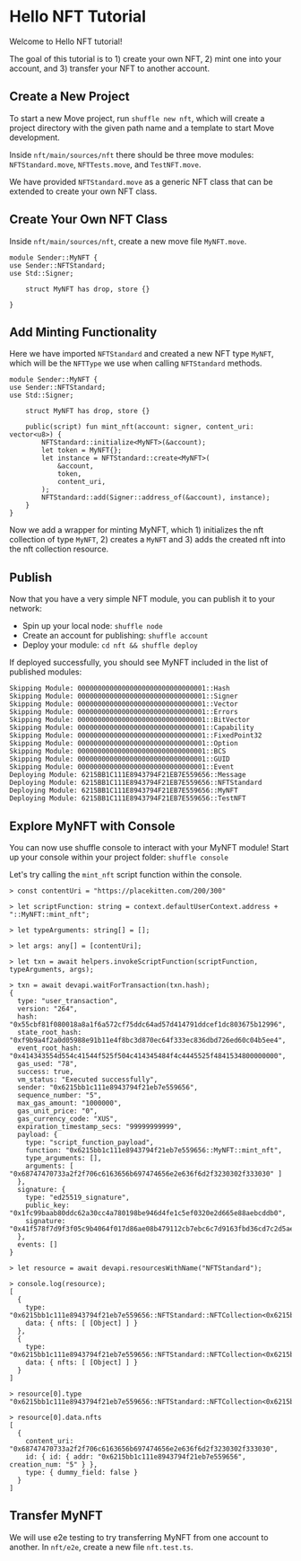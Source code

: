 # Hello NFT Tutorial

Welcome to Hello NFT tutorial!

The goal of this tutorial is to 1) create your own NFT, 2) mint one into your
account, and 3) transfer your NFT to another account.

## Create a New Project

To start a new Move project, run `shuffle new nft`, which will create a project
directory with the given path name and a template to start Move development.

Inside `nft/main/sources/nft` there should be three move modules:
`NFTStandard.move`, `NFTTests.move`, and `TestNFT.move`.

We have provided `NFTStandard.move` as a generic NFT class that can be extended
to create your own NFT class.

## Create Your Own NFT Class

Inside `nft/main/sources/nft`, create a new move file `MyNFT.move`.

```
module Sender::MyNFT {
use Sender::NFTStandard;
use Std::Signer;

    struct MyNFT has drop, store {}

}
```

## Add Minting Functionality

Here we have imported `NFTStandard` and created a new NFT type `MyNFT`, which
will be the `NFTType` we use when calling `NFTStandard` methods.

```
module Sender::MyNFT {
use Sender::NFTStandard;
use Std::Signer;

    struct MyNFT has drop, store {}

    public(script) fun mint_nft(account: signer, content_uri: vector<u8>) {
        NFTStandard::initialize<MyNFT>(&account);
        let token = MyNFT{};
        let instance = NFTStandard::create<MyNFT>(
            &account,
            token,
            content_uri,
        );
        NFTStandard::add(Signer::address_of(&account), instance);
    }
}
```

Now we add a wrapper for minting MyNFT, which 1) initializes the nft collection
of type `MyNFT`, 2) creates a `MyNFT` and 3) adds the created nft into the nft
collection resource.

## Publish

Now that you have a very simple NFT module, you can publish it to your network:

- Spin up your local node: `shuffle node`
- Create an account for publishing: `shuffle account`
- Deploy your module: `cd nft && shuffle deploy`

If deployed successfully, you should see MyNFT included in the list of published
modules:

```
Skipping Module: 00000000000000000000000000000001::Hash
Skipping Module: 00000000000000000000000000000001::Signer
Skipping Module: 00000000000000000000000000000001::Vector
Skipping Module: 00000000000000000000000000000001::Errors
Skipping Module: 00000000000000000000000000000001::BitVector
Skipping Module: 00000000000000000000000000000001::Capability
Skipping Module: 00000000000000000000000000000001::FixedPoint32
Skipping Module: 00000000000000000000000000000001::Option
Skipping Module: 00000000000000000000000000000001::BCS
Skipping Module: 00000000000000000000000000000001::GUID
Skipping Module: 00000000000000000000000000000001::Event
Deploying Module: 6215BB1C111E8943794F21EB7E559656::Message
Deploying Module: 6215BB1C111E8943794F21EB7E559656::NFTStandard
Deploying Module: 6215BB1C111E8943794F21EB7E559656::MyNFT
Deploying Module: 6215BB1C111E8943794F21EB7E559656::TestNFT
```

## Explore MyNFT with Console

You can now use shuffle console to interact with your MyNFT module! Start up
your console within your project folder: `shuffle console`

Let's try calling the `mint_nft` script function within the console.

```
> const contentUri = "https://placekitten.com/200/300"

> let scriptFunction: string = context.defaultUserContext.address + "::MyNFT::mint_nft";

> let typeArguments: string[] = [];

> let args: any[] = [contentUri];

> let txn = await helpers.invokeScriptFunction(scriptFunction, typeArguments, args);

> txn = await devapi.waitForTransaction(txn.hash);
{
  type: "user_transaction",
  version: "264",
  hash: "0x55cbf81f080018a8a1f6a572cf75ddc64ad57d414791ddcef1dc803675b12996",
  state_root_hash: "0xf9b9a4f2a0d05988e91b11e4f8bc3d870ec64f333ec836dbd726ed60c04b5ee4",
  event_root_hash: "0x414343554d554c41544f525f504c414345484f4c4445525f4841534800000000",
  gas_used: "78",
  success: true,
  vm_status: "Executed successfully",
  sender: "0x6215bb1c111e8943794f21eb7e559656",
  sequence_number: "5",
  max_gas_amount: "1000000",
  gas_unit_price: "0",
  gas_currency_code: "XUS",
  expiration_timestamp_secs: "99999999999",
  payload: {
    type: "script_function_payload",
    function: "0x6215bb1c111e8943794f21eb7e559656::MyNFT::mint_nft",
    type_arguments: [],
    arguments: [ "0x68747470733a2f2f706c6163656b697474656e2e636f6d2f3230302f333030" ]
  },
  signature: {
    type: "ed25519_signature",
    public_key: "0x1fc99baab80ddc62a30cc4a780198be946d4fe1c5ef0320e2d665e88aebcddb0",
    signature: "0x41f578f7d9f3f05c9b4064f017d86ae08b479112cb7ebc6c7d9163fbd36cd7c2d5ae711a0f0d74b24069c70e80fc15c017..."
  },
  events: []
}

> let resource = await devapi.resourcesWithName("NFTStandard");

> console.log(resource);
[
  {
    type: "0x6215bb1c111e8943794f21eb7e559656::NFTStandard::NFTCollection<0x6215bb1c111e8943794f21eb7e559656::M...",
    data: { nfts: [ [Object] ] }
  },
  {
    type: "0x6215bb1c111e8943794f21eb7e559656::NFTStandard::NFTCollection<0x6215bb1c111e8943794f21eb7e559656::T...",
    data: { nfts: [ [Object] ] }
  }
]

> resource[0].type
"0x6215bb1c111e8943794f21eb7e559656::NFTStandard::NFTCollection<0x6215bb1c111e8943794f21eb7e559656::MyNFT::MyNFT>"

> resource[0].data.nfts
[
  {
    content_uri: "0x68747470733a2f2f706c6163656b697474656e2e636f6d2f3230302f333030",
    id: { id: { addr: "0x6215bb1c111e8943794f21eb7e559656", creation_num: "5" } },
    type: { dummy_field: false }
  }
]
```

## Transfer MyNFT

We will use e2e testing to try transferring MyNFT from one account to another.
In `nft/e2e`, create a new file `nft.test.ts`.
